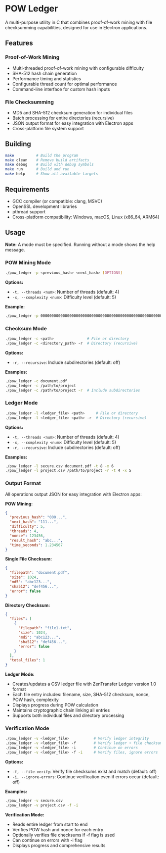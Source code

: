 # POW Ledger

A multi-purpose utility in C that combines proof-of-work mining with file checksumming capabilities, designed for use in Electron applications.

## Features

### Proof-of-Work Mining
- Multi-threaded proof-of-work mining with configurable difficulty
- SHA-512 hash chain generation
- Performance timing and statistics
- Configurable thread count for optimal performance
- Command-line interface for custom hash inputs

### File Checksumming
- MD5 and SHA-512 checksum generation for individual files
- Batch processing for entire directories (recursive)
- JSON output format for easy integration with Electron apps
- Cross-platform file system support

## Building

```bash
make          # Build the program
make clean    # Remove build artifacts
make debug    # Build with debug symbols
make run      # Build and run
make help     # Show all available targets
```

## Requirements

- GCC compiler (or compatible: clang, MSVC)
- OpenSSL development libraries
- pthread support
- Cross-platform compatibility: Windows, macOS, Linux (x86_64, ARM64)

## Usage

**Note:** A mode must be specified. Running without a mode shows the help message.

### POW Mining Mode
```bash
./pow_ledger -p <previous_hash> <next_hash> [OPTIONS]
```

**Options:**
- `-t, --threads <num>`: Number of threads (default: 4)
- `-x, --complexity <num>`: Difficulty level (default: 5)

**Example:**
```bash
./pow_ledger -p 00000000000000000000000000000000000000000000000000000000000000000000000000000000000000000000000000000000000000000000000000000000 11111111111111111111111111111111111111111111111111111111111111111111111111111111111111111111111111111111111111111111111111111111 -t 8 -x 6
```

### Checksum Mode
```bash
./pow_ledger -c <path>               # File or directory
./pow_ledger -c <directory_path> -r  # Directory (recursive)
```

**Options:**
- `-r, --recursive`: Include subdirectories (default: off)

**Examples:**
```bash
./pow_ledger -c document.pdf
./pow_ledger -c /path/to/project
./pow_ledger -c /path/to/project -r  # Include subdirectories
```

### Ledger Mode
```bash
./pow_ledger -l <ledger_file> <path>     # File or directory
./pow_ledger -l <ledger_file> <path> -r  # Directory (recursive)
```

**Options:**
- `-t, --threads <num>`: Number of threads (default: 4)
- `-x, --complexity <num>`: Difficulty level (default: 5)
- `-r, --recursive`: Include subdirectories (default: off)

**Examples:**
```bash
./pow_ledger -l secure.csv document.pdf -t 8 -x 6
./pow_ledger -l project.csv /path/to/project -r -t 4 -x 5
```

### Output Format
All operations output JSON for easy integration with Electron apps:

**POW Mining:**
```json
{
  "previous_hash": "000...",
  "next_hash": "111...",
  "difficulty": 5,
  "threads": 4,
  "nonce": 123456,
  "result_hash": "abc...",
  "time_seconds": 1.234567
}
```

**Single File Checksum:**
```json
{
  "filepath": "document.pdf",
  "size": 1024,
  "md5": "abc123...",
  "sha512": "def456...",
  "error": false
}
```

**Directory Checksum:**
```json
{
  "files": [
    {
      "filepath": "file1.txt",
      "size": 1024,
      "md5": "abc123...",
      "sha512": "def456...",
      "error": false
    }
  ],
  "total_files": 1
}
```

**Ledger Mode:**
- Creates/updates a CSV ledger file with ZenTransfer Ledger version 1.0 format
- Each file entry includes: filename, size, SHA-512 checksum, nonce, POW hash, complexity
- Displays progress during POW calculation
- Maintains cryptographic chain linking all entries
- Supports both individual files and directory processing

### Verification Mode
```bash
./pow_ledger -v <ledger_file>           # Verify ledger integrity
./pow_ledger -v <ledger_file> -f        # Verify ledger + file checksums
./pow_ledger -v <ledger_file> -i        # Continue on errors
./pow_ledger -v <ledger_file> -f -i     # Verify files, ignore errors
```

**Options:**
- `-f, --file-verify`: Verify file checksums exist and match (default: off)
- `-i, --ignore-errors`: Continue verification even if errors occur (default: off)

**Examples:**
```bash
./pow_ledger -v secure.csv
./pow_ledger -v project.csv -f -i
```

**Verification Mode:**
- Reads entire ledger from start to end
- Verifies POW hash and nonce for each entry
- Optionally verifies file checksums if -f flag is used
- Can continue on errors with -i flag
- Displays progress and comprehensive results 